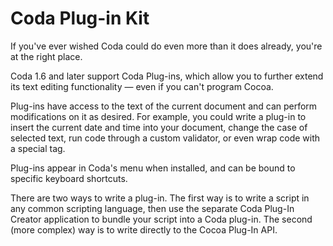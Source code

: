 # Coda Plug-in Kit

If you've ever wished Coda could do even more than it does already, you're at the right place.

Coda 1.6 and later support Coda Plug-ins, which allow you to further extend its text editing functionality — even if you can't program Cocoa.

Plug-ins have access to the text of the current document and can perform modifications on it as desired. For example, you could write a plug-in to insert the current date and time into your document, change the case of selected text, run code through a custom validator, or even wrap code with a special tag.

Plug-ins appear in Coda's menu when installed, and can be bound to specific keyboard shortcuts.

There are two ways to write a plug-in. The first way is to write a script in any common scripting language, then use the separate Coda Plug-In Creator application to bundle your script into a Coda plug-in. The second (more complex) way is to write directly to the Cocoa Plug-In API.

